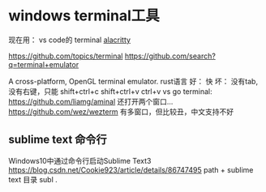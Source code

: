 # windows terminal工具

现在用：
vs code的 terminal
[alacritty](https://github.com/alacritty/alacritty)

https://github.com/topics/terminal
https://github.com/search?q=terminal+emulator

A cross-platform, OpenGL terminal emulator.
rust语言
好： 快
坏： 没有tab, 没有右键，只能 shift+ctrl+c shift+ctrl+v ctrl+v
vs go terminal:
https://github.com/liamg/aminal
还打开两个窗口...
https://github.com/wez/wezterm
有多窗口，但比较丑，中文支持不好

## sublime text 命令行
Windows10中通过命令行启动Sublime Text3
https://blog.csdn.net/Cookie923/article/details/86747495
path + sublime text 目录
subl .
